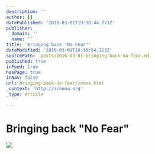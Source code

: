 ```yaml
---
description: ''
author: []
datePublished: '2016-03-01T19:38:44.773Z'
publisher:
  domain: ''
  name: ''
title: 'Bringing back "No Fear"'
dateModified: '2016-03-01T18:38:54.113Z'
sourcePath: _posts/2016-03-01-bringing-back-no-fear.md
published: true
inFeed: true
hasPage: true
inNav: false
url: bringing-back-no-fear/index.html
_context: 'http://schema.org'
_type: Article

---
```

# Bringing back "No Fear"
![](https://the-grid-user-content.s3-us-west-2.amazonaws.com/a2b75b05-8daf-4701-8555-aa72f406bc58.png)